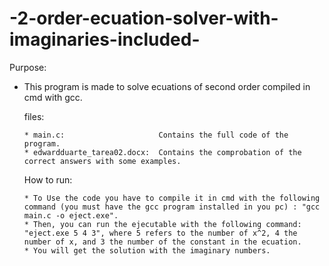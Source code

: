 # -2-order-ecuation-solver-with-imaginaries-included-
Purpose: 

* This program is made to solve ecuations of second order compiled in cmd with gcc.

   files:
   
      * main.c:                     Contains the full code of the program.
      * edwardduarte_tarea02.docx:  Contains the comprobation of the correct answers with some examples.

   How to run:

      * To Use the code you have to compile it in cmd with the following command (you must have the gcc program installed in you pc) : "gcc main.c -o eject.exe". 
      * Then, you can run the ejecutable with the following command: "eject.exe 5 4 3", where 5 refers to the number of x^2, 4 the number of x, and 3 the number of the constant in the ecuation.
      * You will get the solution with the imaginary numbers.


